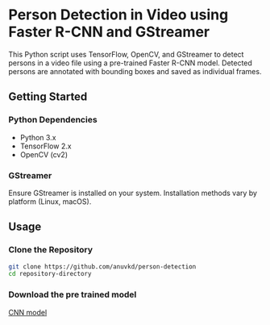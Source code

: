 # Person Detection in Video using Faster R-CNN and GStreamer

This Python script uses TensorFlow, OpenCV, and GStreamer to detect persons in a video file using a pre-trained Faster R-CNN model. Detected persons are annotated with bounding boxes and saved as individual frames.

## Getting Started

### Python Dependencies

- Python 3.x
- TensorFlow 2.x
- OpenCV (cv2)

### GStreamer

Ensure GStreamer is installed on your system. Installation methods vary by platform (Linux, macOS).

## Usage

### Clone the Repository

```bash
git clone https://github.com/anuvkd/person-detection
cd repository-directory
```

### Download the pre trained model

[CNN model](http://download.tensorflow.org/models/object_detection/tf2/20200711/faster_rcnn_resnet50_v1_640x640_coco17_tpu-8.tar.gz)
